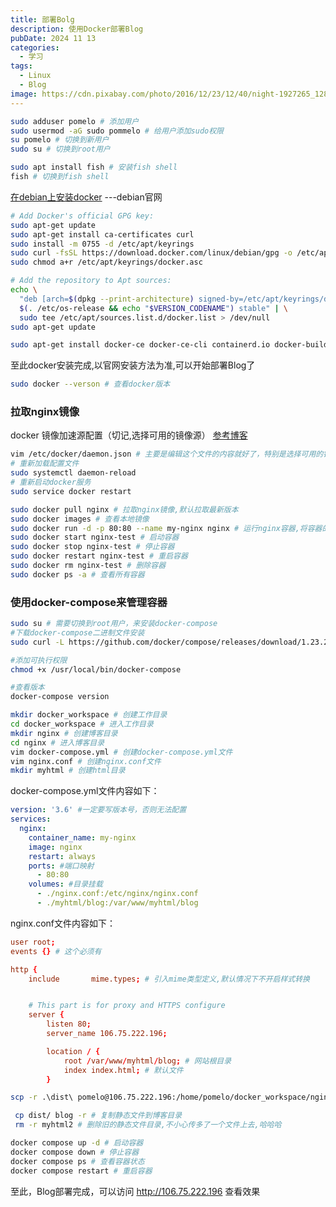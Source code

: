 ```yaml
---
title: 部署Bolg
description: 使用Docker部署Blog
pubDate: 2024 11 13
categories:
  - 学习
tags:
  - Linux
  - Blog
image: https://cdn.pixabay.com/photo/2016/12/23/12/40/night-1927265_1280.jpg
---
```

```bash
sudo adduser pomelo # 添加用户
sudo usermod -aG sudo pommelo # 给用户添加sudo权限
su pomelo # 切换到新用户
sudo su # 切换到root用户
```
```bash
sudo apt install fish # 安装fish shell
fish # 切换到fish shell
```
[在debian上安装docker](https://docs.docker.com/engine/install/debian/)  ---debian官网
```bash
# Add Docker's official GPG key:
sudo apt-get update
sudo apt-get install ca-certificates curl
sudo install -m 0755 -d /etc/apt/keyrings
sudo curl -fsSL https://download.docker.com/linux/debian/gpg -o /etc/apt/keyrings/docker.asc
sudo chmod a+r /etc/apt/keyrings/docker.asc

# Add the repository to Apt sources:
echo \
  "deb [arch=$(dpkg --print-architecture) signed-by=/etc/apt/keyrings/docker.asc] https://download.docker.com/linux/debian \
  $(. /etc/os-release && echo "$VERSION_CODENAME") stable" | \
  sudo tee /etc/apt/sources.list.d/docker.list > /dev/null
sudo apt-get update
```
```bash
sudo apt-get install docker-ce docker-ce-cli containerd.io docker-buildx-plugin docker-compose-plugin
```
至此docker安装完成,以官网安装方法为准,可以开始部署Blog了
```bash
sudo docker --verson # 查看docker版本
```
### 拉取nginx镜像
docker 镜像加速源配置（切记,选择可用的镜像源）
[参考博客](https://blog.csdn.net/llc580231/article/details/139979603)
```bash
vim /etc/docker/daemon.json # 主要是编辑这个文件的内容就好了，特别是选择可用的镜像源，当时找了好久
# 重新加载配置文件
sudo systemctl daemon-reload
# 重新启动docker服务
sudo service docker restart
```
```bash
sudo docker pull nginx # 拉取nginx镜像,默认拉取最新版本
sudo docker images # 查看本地镜像
sudo docker run -d -p 80:80 --name my-nginx nginx # 运行nginx容器,将容器的80端口映射到主机的80端口,命名为nginx-test
sudo docker start nginx-test # 启动容器
sudo docker stop nginx-test # 停止容器
sudo docker restart nginx-test # 重启容器
sudo docker rm nginx-test # 删除容器
sudo docker ps -a # 查看所有容器
```
### 使用docker-compose来管理容器
```bash
sudo su # 需要切换到root用户，来安装docker-compose
#下载docker-compose二进制文件安装
sudo curl -L https://github.com/docker/compose/releases/download/1.23.2/run.sh > /usr/local/bin/docker-compose

#添加可执行权限
chmod +x /usr/local/bin/docker-compose

#查看版本
docker-compose version
```
```bash
mkdir docker_workspace # 创建工作目录
cd docker_workspace # 进入工作目录
mkdir nginx # 创建博客目录
cd nginx # 进入博客目录
vim docker-compose.yml # 创建docker-compose.yml文件
vim nginx.conf # 创建nginx.conf文件
mkdir myhtml # 创建html目录
```
docker-compose.yml文件内容如下：
```yaml
version: '3.6' #一定要写版本号，否则无法配置
services:
  nginx:
    container_name: my-nginx
    image: nginx
    restart: always
    ports: #端口映射
      - 80:80
    volumes: #目录挂载
      - ./nginx.conf:/etc/nginx/nginx.conf
      - ./myhtml/blog:/var/www/myhtml/blog
```
nginx.conf文件内容如下：
```conf
user root;
events {} # 这个必须有

http {
    include       mime.types; # 引入mime类型定义,默认情况下不开启样式转换


    # This part is for proxy and HTTPS configure
    server {
        listen 80;
        server_name 106.75.222.196;

        location / {
            root /var/www/myhtml/blog; # 网站根目录
            index index.html; # 默认文件
        }
```
```bash
scp -r .\dist\ pomelo@106.75.222.196:/home/pomelo/docker_workspace/nginx/myhtml # 上传静态文件到远程服务器
```
```bash
 cp dist/ blog -r # 复制静态文件到博客目录
 rm -r myhtml2 # 删除旧的静态文件目录,不小心传多了一个文件上去,哈哈哈
 ```
```bash
docker compose up -d # 启动容器
docker compose down # 停止容器
docker compose ps # 查看容器状态
docker compose restart # 重启容器
```
至此，Blog部署完成，可以访问 http://106.75.222.196 查看效果


